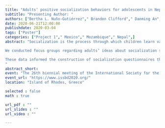 ```yaml
---
title: "Adults’ positive socialization behaviors for adolescents in Nepal, Mexico, and Mozambique "
subtitle: "Presenting Author: "
authors: ["Bertha L. Nuño-Gutiérrez"," Brandon Clifford"," Danming An"," Dirgha Ghimire"," Jennifer E. Glick"," Jingyi Xu"," Ramos Muanamoha"," Sarah R. Hayford"," Scott T. Yabiku","M. Dalal Safa"," ",]
date: 2020-06-21T12:00:00
publishdate: 2020-03-04
tags: ["Poster"]
categories: ["Project 1"," Mexico"," Mozambique"," Nepal",]
abstract: "Socialization is the process through which children learn values and behaviors that are appropriate in their cultural communities. Despite the importance of socialization to child development, most socialization studies have been conducted in developed countries. Findings may differ by countries’ level of economic development, cultural values, and social challenges. We compared parents’ and adolescents’ ideas about, and developed measures of, positive socialization in Nepal, Mexico, and Mozambique. 

We conducted focus groups regarding adults’ ideas about socialization strategies (N = 113). Socialization codes were generated based on themes in the data and the literature. Four  themes of positive socialization emerged across countries: guidance, reinforcement, modeling, and communication. This suggests that there are commonalities in socialization practices across countries. 

These data informed the construction of socialization questionnaires that were administered to 11 to 17 year olds (N = 2673) and their caregivers. We used exploratory and confirmatory factor analyses to establish the measurement structure of the socialization questionnaire within each country. Some socialization strategies loaded onto the same factor across countries (guidance, communication). This may suggest that, universally, caregivers who provide guidance also tend to communicate with adolescents. Differences also emerged. For adult reports, modeling loaded with other positive parenting strategies in Nepal, but was a unique factor in Mozambique and Mexico. Modeling might be a different construct, or may be related to other socialization strategies not captured in our data in Mexico and Mozambique. Adolescent-reported findings mirrored adult reports in corresponding countries, except that Mexican adolescents perceived reinforcement as a separate factor from guidance, modeling, and communication. Although Mexican adults and adolescents perceived positive parenting as multi-dimensional, they disagree on what behaviors define each dimension. Our results shed light on similarities and differences in socialization strategies in developing countries. Future directions include examining how socialization predicts social competence in these youths.  
"
abstract_short: 
event: "The 26th biennial meeting of the International Society for the Study of Behavioural Development"
event_url: "https://www.issbd2020.org/"
location: "Island of Rhodes, Greece"

selected : false
math : true

url_pdf : ""
url_slides : ""
url_video : ""

---
```

